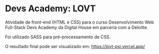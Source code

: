 # Devs Academy: LOVT
Atividade de front-end (HTML e CSS) para o curso Desenvolvimento Web Full-Stack Devs Academy da Digital House em parceria com a Deloitte.

Foi utilizado SASS para pré-processamento de CSS.

O resultado final pode ser visualizado em: https://lovt-psi.vercel.app/
